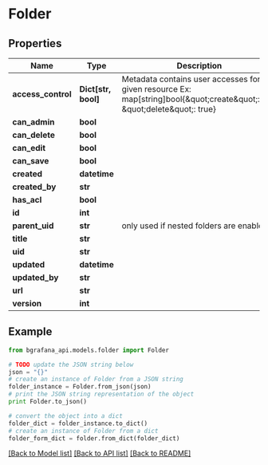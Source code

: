 # Folder


## Properties
Name | Type | Description | Notes
------------ | ------------- | ------------- | -------------
**access_control** | **Dict[str, bool]** | Metadata contains user accesses for a given resource Ex: map[string]bool{\&quot;create\&quot;:true, \&quot;delete\&quot;: true} | [optional] 
**can_admin** | **bool** |  | [optional] 
**can_delete** | **bool** |  | [optional] 
**can_edit** | **bool** |  | [optional] 
**can_save** | **bool** |  | [optional] 
**created** | **datetime** |  | [optional] 
**created_by** | **str** |  | [optional] 
**has_acl** | **bool** |  | [optional] 
**id** | **int** |  | [optional] 
**parent_uid** | **str** | only used if nested folders are enabled | [optional] 
**title** | **str** |  | [optional] 
**uid** | **str** |  | [optional] 
**updated** | **datetime** |  | [optional] 
**updated_by** | **str** |  | [optional] 
**url** | **str** |  | [optional] 
**version** | **int** |  | [optional] 

## Example

```python
from bgrafana_api.models.folder import Folder

# TODO update the JSON string below
json = "{}"
# create an instance of Folder from a JSON string
folder_instance = Folder.from_json(json)
# print the JSON string representation of the object
print Folder.to_json()

# convert the object into a dict
folder_dict = folder_instance.to_dict()
# create an instance of Folder from a dict
folder_form_dict = folder.from_dict(folder_dict)
```
[[Back to Model list]](../README.md#documentation-for-models) [[Back to API list]](../README.md#documentation-for-api-endpoints) [[Back to README]](../README.md)


